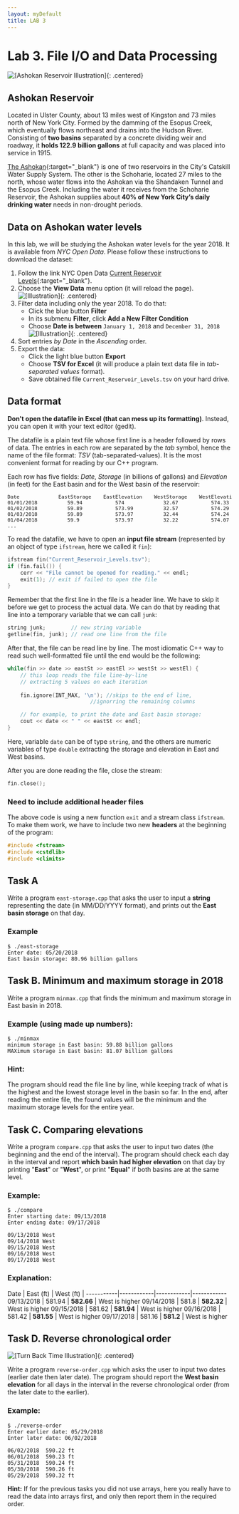 ```yaml
---  
layout: myDefault  
title: LAB 3  
---      
```

# Lab 3. File I/O and Data Processing

![\[Ashokan Reservoir Illustration\]](https://i.imgur.com/u51pFWF.jpg){: .centered}

## Ashokan Reservoir

Located in Ulster County, about 13 miles west of Kingston and 73 miles north of New York City. 
Formed by the damming of the Esopus Creek, which eventually flows northeast and drains into the Hudson River. 
Consisting of **two basins** separated by a concrete dividing weir and roadway, it **holds 122.9 billion gallons** 
at full capacity and was placed into service in 1915.

[The Ashokan](http://www.nyc.gov/html/dep/html/watershed_protection/ashokan.shtml){:target="_blank"} is one of two reservoirs in the City's Catskill Water Supply System. 
The other is the Schoharie, located 27 miles to the north, whose water flows into the Ashokan via the Shandaken Tunnel and the Esopus Creek. 
Including the water it receives from the Schoharie Reservoir, the Ashokan supplies about **40% of New York City’s daily drinking water** needs in non-drought periods.

## Data on Ashokan water levels
In this lab, we will be studying the Ashokan water levels for the year 2018. It is available from *NYC Open Data*. 
Please follow these instructions to download the dataset:

1. Follow the link NYC Open Data [Current Reservoir Levels](https://data.cityofnewyork.us/Environment/Current-Reservoir-Levels/zkky-n5j3){:target="_blank"}.
1. Choose the **View Data** menu option (it will reload the page).
  ![\[Illustration\]](https://i.imgur.com/bj2uhhb.png){: .centered}
1. Filter data including only the year 2018. To do that:
    - Click the blue button **Filter**
    - In its submenu **Filter**, click **Add a New Filter Condition**
    - Choose **Date is between** `January 1, 2018` and `December 31, 2018`
  ![\[Illustration\]](./pic_0301.png){: .centered}
1. Sort entries *by Date* in the *Ascending* order.
1. Export the data:
    - Click the light blue button **Export**
    - Choose **TSV for Excel** (it will produce a plain text data file in *tab-separated values* format).
    - Save obtained file `Current_Reservoir_Levels.tsv` on your hard drive.

## Data format

**Don't open the datafile in Excel (that can mess up its formatting)**. Instead, you can open it with your text editor (gedit).

The datafile is a plain text file whose first line is a header followed by rows of data.
The entries in each row are separated by the *tab* symbol, hence the name of the file format: *TSV* (tab-separated-values).
It is the most convenient format for reading by our C++ program.

Each row has five fields: *Date*, *Storage* (in billions of gallons) and *Elevation* (in feet) for the East basin and for the West basin of the reservoir:

<pre style="font-size:80%;">
Date             EastStorage    EastElevation    WestStorage    WestElevation
01/01/2018          59.94           574             32.67           574.33
01/02/2018          59.89           573.99          32.57           574.29
01/03/2018          59.89           573.97          32.44           574.24
01/04/2018          59.9            573.97          32.22           574.07
...
</pre>

To read the datafile, we have to open an **input file stream** (represented by an object of type `ifstream`, here we called it `fin`):

```c++
ifstream fin("Current_Reservoir_Levels.tsv");
if (fin.fail()) {
    cerr << "File cannot be opened for reading." << endl;
    exit(1); // exit if failed to open the file
}
```

Remember that the first line in the file is a header line. We have to skip it before we get to process the actual data. 
We can do that by reading that line into a temporary variable that we can call `junk`:
```c++
string junk;        // new string variable
getline(fin, junk); // read one line from the file 
```
After that, the file can be read line by line. The most idiomatic C++ way to read such well-formatted file until the end would be the following:

```c++
while(fin >> date >> eastSt >> eastEl >> westSt >> westEl) { 
    // this loop reads the file line-by-line
    // extracting 5 values on each iteration 
    
    fin.ignore(INT_MAX, '\n'); //skips to the end of line, 
                          //ignorring the remaining columns 

    // for example, to print the date and East basin storage:
    cout << date << " " << eastSt << endl;
}
```
Here, variable `date` can be of type `string`, and the others are numeric variables of type `double`
extracting the storage and elevation in East and West basins.

After you are done reading the file, close the stream:
```c++
fin.close();
```
### Need to include additional header files
The above code is using a new function `exit` and a stream class `ifstream`. To make them work,
we have to include two new **headers** at the beginning of the program:

```c++
#include <fstream>
#include <cstdlib>
#include <climits>
```

## Task A

Write a program `east-storage.cpp` that asks the user to input a **string** representing the date (in MM/DD/YYYY format), 
and prints out the **East basin storage** on that day.

### Example
```
$ ./east-storage
Enter date: 05/20/2018
East basin storage: 80.96 billion gallons
```

## Task B. Minimum and maximum storage in 2018

Write a program `minmax.cpp` that finds the minimum and maximum storage in East basin in 2018.

### Example (using made up numbers):
```
$ ./minmax
minimum storage in East basin: 59.88 billion gallons
MAXimum storage in East basin: 81.07 billion gallons
```

### Hint: 
The program should read the file line by line, while keeping track of what is the highest and the lowest storage level in the basin so far.
In the end, after reading the entire file, the found values will be the minimum and the maximum storage levels for the entire year.

## Task C. Comparing elevations

Write a program `compare.cpp` that asks the user to input two dates (the beginning and the end of the interval).
The program should check each day in the interval and report **which basin had higher elevation** on that day
by printing "**East**" or "**West**", or print "**Equal**" if both basins are at the same level.

### Example:
```
$ ./compare
Enter starting date: 09/13/2018
Enter ending date: 09/17/2018

09/13/2018 West
09/14/2018 West
09/15/2018 West
09/16/2018 West
09/17/2018 West
```

### Explanation:

<style type="text/css">
table{border-collapse: collapse;}
th{ padding-left: 2em; padding-right:2em; border-bottom:1px solid #888; }
td{ padding-left: 2em; padding-right:2em }
</style>

Date       |  East (ft) | West (ft)  |
-----------|------------|------------|------------
09/13/2018 |   581.94   | **582.66** |  West is higher
09/14/2018 |   581.8    | **582.32** |  West is higher
09/15/2018 |   581.62   | **581.94** |  West is higher
09/16/2018 |   581.42	  | **581.55** |  West is higher
09/17/2018 |   581.16   | **581.2**  |  West is higher

## Task D. Reverse chronological order

![\[Turn Back Time Illustration\]](https://i.imgur.com/EBCioqG.jpg){: .centered}

Write a program `reverse-order.cpp` which asks the user to input two dates (earlier date then later date).
The program should report the **West basin elevation** for all days in the interval in the reverse chronological order (from the later date to the earlier).

### Example:
```
$ ./reverse-order
Enter earlier date: 05/29/2018
Enter later date: 06/02/2018

06/02/2018  590.22 ft
06/01/2018  590.23 ft
05/31/2018  590.24 ft
05/30/2018  590.26 ft
05/29/2018  590.32 ft
```

**Hint:** If for the previous tasks you did not use arrays, here you really have to read the data into arrays first, and only then report them in the 
required order.

<br />


